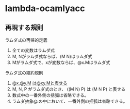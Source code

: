 # lambda-ocamlyacc

## 再現する規則

ラムダ式の再帰的定義
1. 全ての変数はラムダ式
2. M, Nがラムダ式ならば、(M N)はラムダ式
3. Mがラムダ式で、xが変数ならば、@x.Mはラムダ式

ラムダ式の縮約規則
1. @x.@y.M は@xy.Mと表せる
2. M, N, P がラムダ式のとき、 ((M N) P) は (M N P) と表せる
3. 数式中の一番外側の括弧は省略できる。
4. ラムダ抽象@.の中において、一番外側の括弧は省略できる。